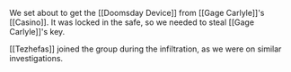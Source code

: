 We set about to get the [[Doomsday Device]] from [[Gage Carlyle]]'s [[Casino]]. It was locked in the safe, so we needed to steal [[Gage Carlyle]]'s key. 

[[Tezhefas]] joined the group during the infiltration, as we were on similar investigations.